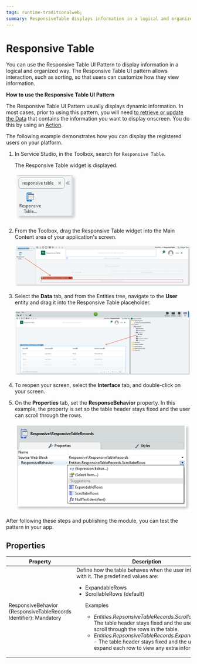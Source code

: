 ```yaml
---
tags: runtime-traditionalweb; 
summary: ResponsiveTable displays information in a logical and organized way that is easy to scan and read.
---
```


# Responsive Table

You can use the Responsive Table UI Pattern to display information in a logical and organized way. The Responsive Table UI pattern allows interaction, such as sorting, so that users can customize how they view information.

**How to use the Responsive Table UI Pattern**  

The Responsive Table UI Pattern usually displays dynamic information. In most cases, prior to using this pattern, you will need [to retrieve or update the Data](../../../../../develop/data/intro.md) that contains the information you want to display onscreen. You do this by using an [Action](../../../../../develop/logic/action-web.md). 

The following example demonstrates how you can display the registered users on your platform.

1. In Service Studio, in the Toolbox, search for `Responsive Table`. 

    The Responsive Table widget is displayed.

    ![](<images/responsivetable-image-8.png>)

1. From the Toolbox, drag the Responsive Table widget into the Main Content area of your application's screen.

    ![](<images/responsivetable-image-1.png>)

1. Select the **Data** tab, and from the Entities tree, navigate to the **User** entity and drag it into the Responsive Table placeholder.
    
   ![](<images/responsivetable-image-10.png>)
      
1. To reopen your screen, select the **Interface** tab, and double-click on your screen.

1. On the **Properties** tab, set the **ResponseBehavior** property. In this example, the property is set so the table header stays fixed and the user can scroll through the rows.

    ![](<images/responsivetable-image-6.png>)

After following these steps and publishing the module, you can test the pattern in your app.

## Properties

| **Property** |  **Description** |
|---|---|
| ResponsiveBehavior (ResponsiveTableRecords Identifier): Mandatory | Define how the table behaves when the user interacts with it. The predefined values are:<p><ul><li>ExpandableRows</li><li>ScrollableRows (default)</li> <p>Examples <ul><li>_Entities.RepsonsiveTableRecords.ScrollableRows_ - The table header stays fixed and the user can scroll through the rows in the table. </li><li>_Entities.RepsonsiveTableRecords.ExpandableRows_ - The table header stays fixed and the user can expand each row to view any extra information. </li>| 
  

<!---  Added to yml file

## See also
* OutSystems UI Live Style Guide: [Responsive Table](https://outsystemsui.outsystems.com/WebStyleGuidePreview/ResponsiveTableRecords.aspx)
